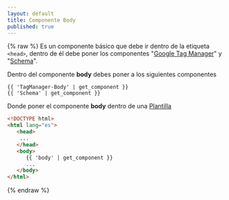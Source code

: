 ```yaml
---
layout: default
title: Componente Body
published: true
---
```

{% raw %}
Es un componente básico que debe ir dentro de la etiqueta `<head>`, dentro de él debe poner los componentes "[Google Tag Manager](../eventos/tag-manager.html)" y "[Schema](../seo/Schema.html)".

Dentro del componente **body** debes poner a los siguientes componentes

```liquid
{{ 'TagManager-Body' | get_component }}
{{ 'Schema' | get_component }}
```

Donde poner el componente **body** dentro de una [Plantilla](../plantillas/Plantilla)

```html
<!DOCTYPE html>
<html lang="es">
   <head>
    ...  
   </head>
   <body>
      {{ 'body' | get_component }}
      ...
   </body>
</html>
```
{% endraw %}